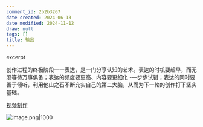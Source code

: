 ```yaml
---
comment_id: 2b2b3267
date created: 2024-06-13
date modified: 2024-11-12
draw: null
tags: []
title: 输出
---
```

excerpt

<!-- more -->

创作过程的终极阶段一一表达，是一门分享认知的艺术。表达的时机要趁早，而无须等待万事俱备；表达的频度要更高、内容要更细化 -—步步试错；表达的同时要善于倾听，利用他山之石不断充实自己的第二大脑，从而为下一轮的创作打下坚实基础。

[视频制作](视频制作.md)

![image.png|1000](https://imagehosting4picgo.oss-cn-beijing.aliyuncs.com/imagehosting/fix-dir%2Fpicgo%2Fpicgo-clipboard-images%2F2024%2F07%2F25%2F15-22-50-374b7a7c838bda1dc4cb0431b74a01f4-20240725152248-996418.png)
